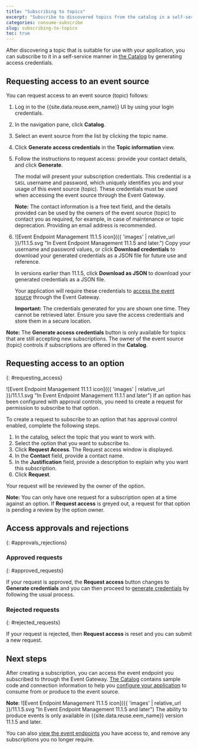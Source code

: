 ```yaml
---
title: "Subscribing to topics"
excerpt: "Subscribe to discovered topics from the catalog in a self-service manner."
categories: consume-subscribe
slug: subscribing-to-topics
toc: true
---
```


After discovering a topic that is suitable for use with your application, you can subscribe to it in a self-service manner in [the Catalog](../discovering-topics#the-catalog) by generating access credentials.

## Requesting access to an event source

You can request access to an event source (topic) follows:

1. Log in to the {{site.data.reuse.eem_name}} UI by using your login credentials.
2. In the navigation pane, click **Catalog**.
3. Select an event source from the list by clicking the topic name.
4. Click **Generate access credentials** in the **Topic information** view.
5. Follow the instructions to request access: provide your contact details, and click **Generate**.

   The modal will present your subscription credentials. This credential is a `SASL` username and password, which uniquely identifies you and your usage of this event source (topic). These credentials must be used when accessing the event source through the Event Gateway.

   **Note:** The contact information is a free text field, and the details provided can be used by the owners of the event source (topic) to contact you as required, for example, in case of maintenance or topic deprecation. Providing an email address is recommended.

6. ![Event Endpoint Management 11.1.5 icon]({{ 'images' | relative_url }}/11.1.5.svg "In Event Endpoint Management 11.1.5 and later.") Copy your username and password values, or click **Download credentials** to download your generated credentials as a JSON file for future use and reference.
   
   In versions earlier than 11.1.5, click **Download as JSON** to download your generated credentials as a JSON file.

   Your application will require these credentials to [access the event source](../setting-your-application-to-consume)  through the Event Gateway.

   **Important:** The credentials generated for you are shown one time. They cannot be retrieved later. Ensure you save the access credentials and store them in a secure location.

**Note:** The **Generate access credentials** button is only available for topics that are still accepting new subscriptions. The owner of the event source (topic) controls if subscriptions are offered in the **Catalog**.

## Requesting access to an option
{: #requesting_access}

![Event Endpoint Management 11.1.1 icon]({{ 'images' | relative_url }}/11.1.1.svg "In Event Endpoint Management 11.1.1 and later") If an option has been configured with approval controls, you need to create a request for permission to subscribe to that option.

To create a request to subscribe to an option that has approval control enabled, complete the following steps.

1. In the catalog, select the topic that you want to work with.
1. Select the option that you want to subscribe to.
1. Click **Request Access**. The Request access window is displayed.
1. In the **Contact** field, provide a contact name.
1. In the **Justification** field, provide a description to explain why you want this subscription.
1. Click **Request**.

Your request will be reviewed by the owner of the option.

**Note:** You can only have one request for a subscription open at a time against an option. If **Request access** is greyed out, a request for that option is pending a review by the option owner.

## Access approvals and rejections
{: #approvals_rejections}

### Approved requests
{: #approved_requests}

If your request is approved, the **Request access** button changes to **Generate credentials** and you can then proceed to [generate credentials](../subscribing-to-topics) by following the usual process.

### Rejected requests
{: #rejected_requests}

If your request is rejected, then **Request access** is reset and you can submit a new request.

## Next steps

After creating a subscription, you can access the event endpoint you subscribed to through the Event Gateway. [The Catalog](../discovering-topics#the-catalog) contains sample code and connection information to help you [configure your application](../setting-your-application-to-consume) to consume from or produce to the event source.

**Note**: ![Event Endpoint Management 11.1.5 icon]({{ 'images' | relative_url }}/11.1.5.svg "In Event Endpoint Management 11.1.5 and later") The ability to produce events is only available in {{site.data.reuse.eem_name}} version 11.1.5 and later.

You can also [view the event endpoints](../managing-subscriptions) you have access to, and remove any subscriptions you no longer require.

